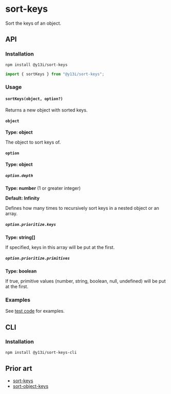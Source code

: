 # sort-keys

Sort the keys of an object.

## API

### Installation

```sh
npm install @y13i/sort-keys
```

```js
import { sortKeys } from "@y13i/sort-keys";
```

### Usage

#### `sortKeys(object, option?)`

Returns a new object with sorted keys.

#### `object`

**Type: object**

The object to sort keys of.

#### `option`

**Type: object**

##### `option.depth`

**Type: number** (1 or greater integer)

**Default: Infinity**

Defines how many times to recursively sort keys in a nested object or an array.

##### `option.prioritize.keys`

**Type: string[]**

If specified, keys in this array will be put at the first.

##### `option.prioritize.primitives`

**Type: boolean**

If true, primitive values (number, string, boolean, null, undefined) will be put at the first.

### Examples

See [test code](./core/src/index.test.ts) for examples.

## CLI

### Installation

```sh
npm install @y13i/sort-keys-cli
```

## Prior art

- [sort-keys](https://www.npmjs.com/package/sort-keys)
- [sort-object-keys](https://www.npmjs.com/package/sort-object-keys)
